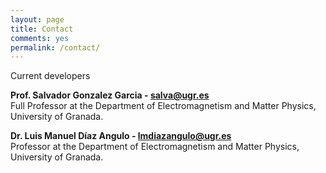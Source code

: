 ```yaml
---
layout: page
title: Contact
comments: yes
permalink: /contact/
---
```


<div class="contact-content">
    <p>Current developers</p>
    <p>
        <strong>
            Prof. Salvador Gonzalez Garcia - 
            <a href="mailto:salva@ugr.es">salva@ugr.es</a> 
        </strong>
        <br/>
        Full Professor at the Department of Electromagnetism and Matter Physics, University of Granada.
    </p>
    <p>
        <strong>
            Dr. Luis Manuel Díaz Angulo - 
            <a href="mailto:lmdiazangulo@ugr.es">lmdiazangulo@ugr.es</a>
        </strong>
        <br/>
        Professor at the Department of Electromagnetism and Matter Physics, University of Granada.
    </p>
</div>
